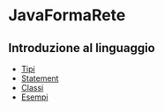# JavaFormaRete

## Introduzione al linguaggio


 - [Tipi](https://github.com/Damen89/JavaFormaRete/tree/main/Lezione0-Intro/src)
 - [Statement](https://github.com/Damen89/JavaFormaRete/tree/main/Lezione0-Intro/src)
 - [Classi](https://github.com/Damen89/JavaFormaRete/tree/main/Lezione1-Classi)
 - [Esempi](https://github.com/Damen89/JavaFormaRete/tree/main/LezioniTipi/src/esempi)
